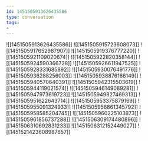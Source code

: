 ```yaml
---
id: 1451505913626435586
type: conversation
tags:
- 
---
```

![[1451505913626435586]]
![[1451505915723608073]]
![[1451505917652987907]]
![[1451505919376777220]]
![[1451505921109020674]]
![[1451505922820358144]]
![[1451505924590366728]]
![[1451505926611947525]]
![[1451505928331685892]]
![[1451505930076491776]]
![[1451505936288256003]]
![[1451505938876166149]]
![[1451505940570640391]]
![[1451505942315503619]]
![[1451505944119021574]]
![[1451505946149089281]]
![[1451505947973619723]]
![[1451505949827469313]]
![[1451505951622643714]]
![[1451505953375879169]]
![[1451505955091324933]]
![[1451505956861345792]]
![[1451505958585204745]]
![[1451505960225103873]]
![[1451505961856737288]]
![[1451506309174480896]]
![[1451506310692831233]]
![[1451506312152449027]]
![[1451521423608987657]]

